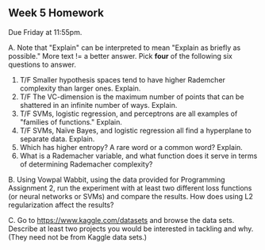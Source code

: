 Week 5 Homework
--

Due Friday at 11:55pm.

A.  Note that "Explain" can be interpreted to mean "Explain as briefly as possible."  More text != a better answer.
   Pick **four** of the following six questions to answer.

1.  T/F  Smaller hypothesis spaces tend to have higher Rademcher complexity than larger ones.  Explain.
2.  T/F  The VC-dimension is the maximum number of points that can be shattered in an infinite number of ways.  Explain.
3.  T/F  SVMs, logistic regression, and perceptrons are all examples of "families of functions."  Explain.
4.  T/F SVMs, Naïve Bayes, and logistic regression all find a hyperplane to separate data. Explain.
5.  Which has higher entropy?  A rare word or a common word?  Explain.
6.  What is a Rademacher variable, and what function does it serve in terms of determining Rademacher complexity?


B.  Using Vowpal Wabbit, using the data provided for Programming Assignment 2, run the experiment with at least two different
    loss functions (or neural networks or SVMs) and compare the results.  How does using L2 regularization affect the results?
    
C.  Go to https://www.kaggle.com/datasets and browse the data sets.  
    Describe at least two projects you would be interested in tackling and why.  (They need not be from Kaggle data sets.)

